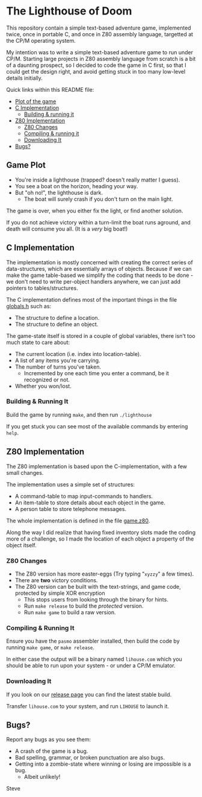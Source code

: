 # The Lighthouse of Doom

This repository contain a simple text-based adventure game, implemented
twice, once in portable C, and once in Z80 assembly language, targetted
at the CP/M operating system.

My intention was to write a simple text-based adventure game to run under
CP/M.  Starting large projects in Z80 assembly language from scratch
is a bit of a daunting prospect, so I decided to code the game in C first,
so that I could get the design right, and avoid getting stuck in too many
low-level details initially.

Quick links within this README file:

* [Plot of the game](#game-plot)
* [C Implementation](#c-implementation)
  * [Building & running it](#building--running-it)
* [Z80 Implementation](#z80-implementation)
  * [Z80 Changes](#z80-changes)
  * [Compiling & running it](#compiling--running-it)
  * [Downloading It](#downloading-it)
* [Bugs?](#bugs)


## Game Plot

* You're inside a lighthouse (trapped? doesn't really matter I guess).
* You see a boat on the horizon, heading your way.
* But "oh no!", the lighthouse is dark.
  * The boat will surely crash if you don't turn on the main light.

The game is over, when you either fix the light, or find another solution.

If you do not achieve victory within a turn-limit the boat runs aground, and
death will consume you all.  (It is a _very_ big boat!)



## C Implementation

The implementation is mostly concerned with creating the correct series of
data-structures, which are essentially arrays of objects.  Because if we
can make the game table-based we simplify the coding that needs to be
done - we don't need to write per-object handlers anywhere, we can just
add pointers to tables/structures.

The C implementation defines most of the important things in the file [globals.h](globals.h) such as:

* The structure to define a location.
* The structure to define an object.

The game-state itself is stored in a couple of global variables, there isn't
too much state to care about:

* The current location (i.e. index into location-table).
* A list of any items you're carrying.
* The number of turns you've taken.
  * Incremented by one each time you enter a command, be it recognized or not.
* Whether you won/lost.


### Building & Running It

Build the game by running `make`, and then run `./lighthouse`

If you get stuck you can see most of the available commands by entering `help`.



## Z80 Implementation

The Z80 implementation is based upon the C-implementation, with a few
small changes.

The implementation uses a simple set of structures:

* A command-table to map input-commands to handlers.
* An item-table to store details about each object in the game.
* A person table to store telephone messages.

The whole implementation is defined in the file [game.z80](game.z80).

Along the way I did realize that having fixed inventory slots made the
coding more of a challenge, so I made the location of each object a
property of the object itself.


### Z80 Changes

* The Z80 version has more easter-eggs (Try typing "`xyzzy`" a few times).
* There are __two__ victory conditions.
* The Z80 version can be built with the text-strings, and game code, protected by simple XOR encryption
  * This stops users from looking through the binary for hints.
  * Run `make release` to build the _protected_ version.
  * Run `make game` to build a raw version.


### Compiling & Running It

Ensure you have the `pasmo` assembler installed, then build the code
by running `make game`, or `make release`.

In either case the output will be a binary named `lihouse.com` which you
should be able to run upon your system - or under a CP/M emulator.


### Downloading It

If you look on our [release page](https://github.com/skx/lighthouse-of-doom/releases/) you can find the latest stable build.

Transfer `lihouse.com` to your system, and run `LIHOUSE` to launch it.


## Bugs?

Report any bugs as you see them:

* A crash of the game is a bug.
* Bad spelling, grammar, or broken punctuation are also bugs.
* Getting into a zombie-state where winning or losing are impossible is a bug.
  * Albeit unlikely!


Steve
